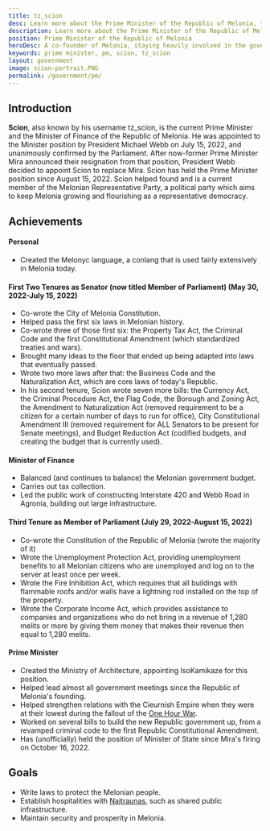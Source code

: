 ```yaml
---
title: tz_scion
desc: Learn more about the Prime Minister of the Republic of Melonia, tz_scion.
description: Learn more about the Prime Minister of the Republic of Melonia, tz_scion.
position: Prime Minister of the Republic of Melonia
heroDesc: A co-founder of Melonia, staying heavily involved in the government since its inception.
keywords: prime minister, pm, scion, tz_scion
layout: government
image: scion-portrait.PNG
permalink: /government/pm/
---
```


## Introduction
**Scion**, also known by his username tz_scion, is the current Prime Minister and the Minister of Finance of the Republic of Melonia. He was appointed to the Minister position by President Michael Webb on July 15, 2022, and unanimously confirmed by the Parliament. After now-former Prime Minister Mira announced their resignation from that position, President Webb decided to appoint Scion to replace Mira. Scion has held the Prime Minister position since August 15, 2022. Scion helped found and is a current member of the Melonian Representative Party, a political party which aims to keep Melonia growing and flourishing as a representative democracy.

## Achievements

#### Personal
- Created the Melonyc language, a conlang that is used fairly extensively in Melonia today.

#### First Two Tenures as Senator (now titled Member of Parliament) (May 30, 2022-July 15, 2022)
- Co-wrote the City of Melonia Constitution.
- Helped pass the first six laws in Melonian history.
- Co-wrote three of those first six: the Property Tax Act, the Criminal Code and the first Constitutional Amendment (which standardized treaties and wars).
- Brought many ideas to the floor that ended up being adapted into laws that eventually passed.
- Wrote two more laws after that: the Business Code and the Naturalization Act, which are core laws of today's Republic.
- In his second tenure, Scion wrote seven more bills: the Currency Act, the Criminal Procedure Act, the Flag Code, the Borough and Zoning Act, the Amendment to Naturalization Act (removed requirement to be a citizen for a certain number of days to run for office), City Constitutional Amendment III (removed requirement for ALL Senators to be present for Senate meetings), and Budget Reduction Act (codified budgets, and creating the budget that is currently used).

#### Minister of Finance
- Balanced (and continues to balance) the Melonian government budget.
- Carries out tax collection.
- Led the public work of constructing Interstate 420 and Webb Road in Agronia, building out large infrastructure.

#### Third Tenure as Member of Parliament (July 29, 2022-August 15, 2022)
- Co-wrote the Constitution of the Republic of Melonia (wrote the majority of it)
- Wrote the Unemployment Protection Act, providing unemployment benefits to all Melonian citizens who are unemployed and log on to the server at least once per week.
- Wrote the Fire Inhibition Act, which requires that all buildings with flammable roofs and/or walls have a lightning rod installed on the top of the property.
- Wrote the Corporate Income Act, which provides assistance to companies and organizations who do not bring in a revenue of 1,280 melits or more by giving them money that makes their revenue then equal to 1,280 melits.

#### Prime Minister
- Created the Ministry of Architecture, appointing IsoKamikaze for this position.
- Helped lead almost all government meetings since the Republic of Melonia's founding.
- Helped strengthen relations with the Cieurnish Empire when they were at their lowest during the fallout of the [One Hour War](https://wiki.melonia.xyz).
- Worked on several bills to build the new Republic government up, from a revamped criminal code to the first Republic Constitutional Amendment.
- Has (unofficially) held the position of Minister of State since Mira's firing on October 16, 2022.

## Goals
- Write laws to protect the Melonian people.
- Establish hospitalities with [Najtraunas](https://wiki.melonia.xyz/civics/cieurnia/najtraunas), such as shared public infrastructure.
- Maintain security and prosperity in Melonia.
